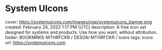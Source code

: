 # System UIcons

cover: https://systemuicons.com/images/ogp/systemuicons_banner.png
created: February 24, 2022 1:17 PM (UTC)
description: A free icon set designed for systems and products. Use how you want, without attribution.
folder: BOOKMRKS-MTHRFCKR / DESGN-MTHRFCKR / Icons
tags: icons
url: https://systemuicons.com
